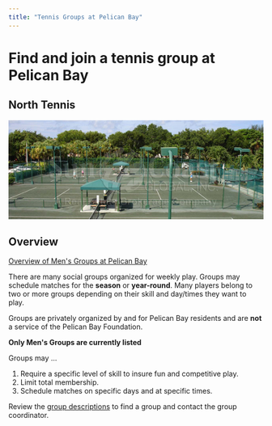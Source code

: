 ```yaml
---
title: "Tennis Groups at Pelican Bay"
---
```


# Find and join a tennis group at Pelican Bay

## North Tennis

![courts](/page/content-images/tennis-courts.png)

## Overview

[Overview of Men's Groups at Pelican Bay](page/groupsummaries/)

There are many social groups organized for weekly play.
Groups may schedule matches for the **season** or **year-round**.
Many players belong to two or more groups depending on their skill and day/times they want to play.

Groups are privately organized by and for Pelican Bay residents and are **not** a service of the Pelican Bay Foundation.

**Only Men's Groups are currently listed**

Groups may ...

1. Require a specific level of skill to insure fun and competitive play.
2. Limit total membership.
3. Schedule matches on specific days and at specific times.

Review the [group descriptions]((page/groupsummaries/)) to find a group and contact the group coordinator.
